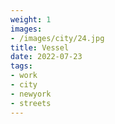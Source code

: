 ```yaml
---
weight: 1
images:
- /images/city/24.jpg
title: Vessel
date: 2022-07-23
tags:
- work
- city
- newyork
- streets
---
```


